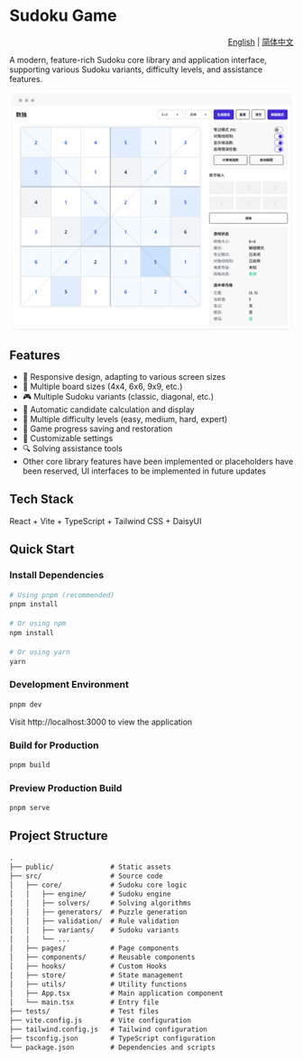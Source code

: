 # Sudoku Game

<div align="right">
  <a href="README.md">English</a> | <a href="README.zh-CN.md">简体中文</a>
</div>

A modern, feature-rich Sudoku core library and application interface, supporting various Sudoku variants, difficulty levels, and assistance features.

![img](./img_6x6.png)

## Features

- 📱 Responsive design, adapting to various screen sizes
- 🔢 Multiple board sizes (4x4, 6x6, 9x9, etc.)
- 🎮 Multiple Sudoku variants (classic, diagonal, etc.)
- 🧩 Automatic candidate calculation and display
- 🎯 Multiple difficulty levels (easy, medium, hard, expert)
- 💾 Game progress saving and restoration
- 🎨 Customizable settings
- 🔍 Solving assistance tools
- Other core library features have been implemented or placeholders have been reserved, UI interfaces to be implemented in future updates

## Tech Stack

React + Vite + TypeScript + Tailwind CSS + DaisyUI

## Quick Start

### Install Dependencies

```bash
# Using pnpm (recommended)
pnpm install

# Or using npm
npm install

# Or using yarn
yarn
```

### Development Environment

```bash
pnpm dev
```

Visit http://localhost:3000 to view the application

### Build for Production

```bash
pnpm build
```

### Preview Production Build

```bash
pnpm serve
```

## Project Structure

```
.
├── public/              # Static assets
├── src/                 # Source code
│   ├── core/            # Sudoku core logic
│   │   ├── engine/      # Sudoku engine
│   │   ├── solvers/     # Solving algorithms
│   │   ├── generators/  # Puzzle generation
│   │   ├── validation/  # Rule validation
│   │   ├── variants/    # Sudoku variants
│   │   └── ...
│   ├── pages/           # Page components
│   ├── components/      # Reusable components
│   ├── hooks/           # Custom Hooks
│   ├── store/           # State management
│   ├── utils/           # Utility functions
│   ├── App.tsx          # Main application component
│   └── main.tsx         # Entry file
├── tests/               # Test files
├── vite.config.js       # Vite configuration
├── tailwind.config.js   # Tailwind configuration
├── tsconfig.json        # TypeScript configuration
└── package.json         # Dependencies and scripts
```
